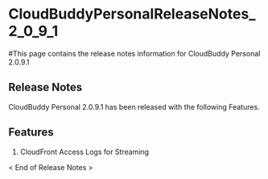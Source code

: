# CloudBuddyPersonalReleaseNotes\_2\_0\_9\_1 #

#This page contains the release notes information for CloudBuddy Personal 2.0.9.1


## Release Notes ##
CloudBuddy Personal 2.0.9.1 has been released with the following Features.

## Features ##

1. CloudFront Access Logs for Streaming

< End of Release Notes >